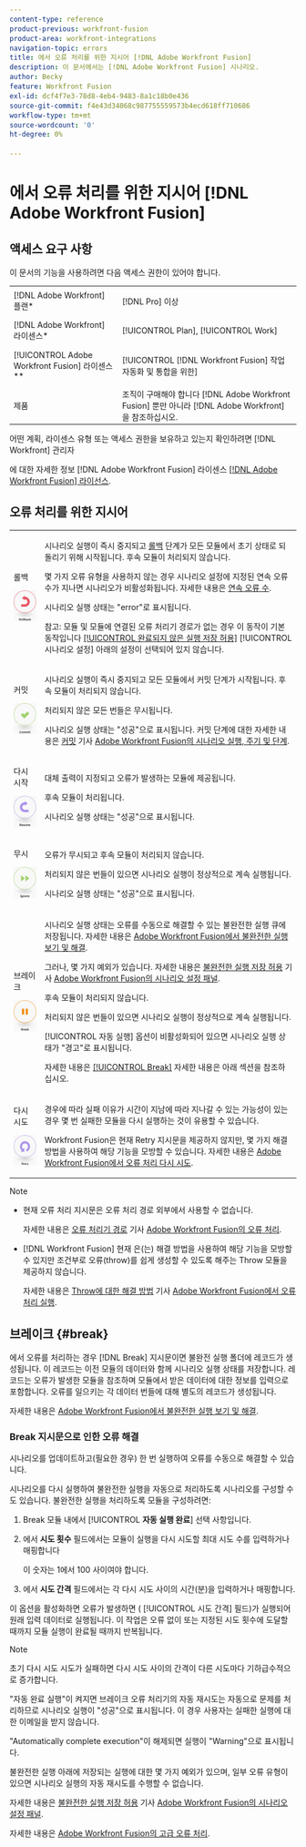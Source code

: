 ```yaml
---
content-type: reference
product-previous: workfront-fusion
product-area: workfront-integrations
navigation-topic: errors
title: 에서 오류 처리를 위한 지시어 [!DNL Adobe Workfront Fusion]
description: 이 문서에서는 [!DNL Adobe Workfront Fusion] 시나리오.
author: Becky
feature: Workfront Fusion
exl-id: dcf4f7e3-78d8-4eb4-9483-8a1c18b0e436
source-git-commit: f4e43d34068c987755559573b4ecd618ff710686
workflow-type: tm+mt
source-wordcount: '0'
ht-degree: 0%

---
```


# 에서 오류 처리를 위한 지시어 [!DNL Adobe Workfront Fusion]

## 액세스 요구 사항

이 문서의 기능을 사용하려면 다음 액세스 권한이 있어야 합니다.

<table style="table-layout:auto"> 
 <col> 
 <col> 
 <tbody> 
  <tr> 
   <td role="rowheader">[!DNL Adobe Workfront] 플랜*</td> 
   <td> <p>[!DNL Pro] 이상</p> </td> 
  </tr> 
  <tr data-mc-conditions=""> 
   <td role="rowheader">[!DNL Adobe Workfront] 라이센스*</td> 
   <td> <p>[!UICONTROL Plan], [!UICONTROL Work]</p> </td> 
  </tr> 
  <tr> 
   <td role="rowheader">[!UICONTROL Adobe Workfront Fusion] 라이센스**</td> 
   <td> <p>[!UICONTROL [!DNL Workfront Fusion] 작업 자동화 및 통합을 위한] </p>  </td> 
  </tr> 
  <tr> 
   <td role="rowheader">제품</td> 
   <td>조직이 구매해야 합니다 [!DNL Adobe Workfront Fusion] 뿐만 아니라 [!DNL Adobe Workfront] 을 참조하십시오.</td> 
  </tr> 
 </tbody> 
</table>

어떤 계획, 라이센스 유형 또는 액세스 권한을 보유하고 있는지 확인하려면 [!DNL Workfront] 관리자

에 대한 자세한 정보 [!DNL Adobe Workfront Fusion] 라이센스 [[!DNL Adobe Workfront Fusion] 라이선스](../../workfront-fusion/get-started/license-automation-vs-integration.md).

## 오류 처리를 위한 지시어

<table style="table-layout:auto">
 <col> 
 <col> 
 <tbody> 
  <tr> 
   <td role="rowheader"> <p>롤백</p> <p> <img src="assets/rollback.png"> </p> </td> 
   <td> <p>시나리오 실행이 즉시 중지되고 <a href="../../workfront-fusion/scenarios/scenario-execution-cycles-phases.md#rollback" class="MCXref xref">롤백</a> 단계가 모든 모듈에서 초기 상태로 되돌리기 위해 시작됩니다. 후속 모듈이 처리되지 않습니다.</p> <p>몇 가지 오류 유형을 사용하지 않는 경우 시나리오 설정에 지정된 연속 오류 수가 지나면 시나리오가 비활성화됩니다. 자세한 내용은 <a href="../../workfront-fusion/scenarios/scenario-settings-panel.md#number" class="MCXref xref">연속 오류 수</a>.</p> <p>시나리오 실행 상태는 "error"로 표시됩니다.</p> <p>참고: 모듈 및 모듈에 연결된 오류 처리기 경로가 없는 경우 이 동작이 기본 동작입니다 <a href="../../workfront-fusion/scenarios/scenario-settings-panel.md#allow" class="MCXref xref">[!UICONTROL 완료되지 않은 실행 저장 허용]</a> [!UICONTROL 시나리오 설정] 아래의 설정이 선택되어 있지 않습니다.</p> </td> 
  </tr> 
  <tr> 
   <td role="rowheader"> <p>커밋</p> <p> <img src="assets/commit.png"> </p> </td> 
   <td> <p>시나리오 실행이 즉시 중지되고 모든 모듈에서 커밋 단계가 시작됩니다. 후속 모듈이 처리되지 않습니다.</p> <p>처리되지 않은 모든 번들은 무시됩니다.</p> <p>시나리오 실행 상태는 "성공"으로 표시됩니다. 커밋 단계에 대한 자세한 내용은 <a href="../../workfront-fusion/scenarios/scenario-execution-cycles-phases.md#commit" class="MCXref xref">커밋</a> 기사 <a href="../../workfront-fusion/scenarios/scenario-execution-cycles-phases.md" class="MCXref xref">Adobe Workfront Fusion의 시나리오 실행, 주기 및 단계</a>.</p> </td> 
  </tr> 
  <tr> 
   <td role="rowheader"> <p>다시 시작</p> <p> <img src="assets/resume.png"> </p> </td> 
   <td> <p>대체 출력이 지정되고 오류가 발생하는 모듈에 제공됩니다.</p> <p>후속 모듈이 처리됩니다.</p> <p>시나리오 실행 상태는 "성공"으로 표시됩니다.</p> </td> 
  </tr> 
  <tr> 
   <td role="rowheader"> <p>무시</p> <p> <img src="assets/ignore.png"> </p> </td> 
   <td> <p>오류가 무시되고 후속 모듈이 처리되지 않습니다.</p> <p>처리되지 않은 번들이 있으면 시나리오 실행이 정상적으로 계속 실행됩니다.</p> <p>시나리오 실행 상태는 "성공"으로 표시됩니다.</p> </td> 
  </tr> 
  <tr> 
   <td role="rowheader"> <p>브레이크</p> <p> <img src="assets/break.png"> </p> </td> 
   <td> <p>시나리오 실행 상태는 오류를 수동으로 해결할 수 있는 불완전한 실행 큐에 저장됩니다. 자세한 내용은 <a href="../../workfront-fusion/scenarios/view-and-resolve-incomplete-executions.md" class="MCXref xref">Adobe Workfront Fusion에서 불완전한 실행 보기 및 해결</a>. </p> <p>그러나, 몇 가지 예외가 있습니다. 자세한 내용은 <a href="../../workfront-fusion/scenarios/scenario-settings-panel.md#allow" class="MCXref xref">불완전한 실행 저장 허용</a> 기사 <a href="../../workfront-fusion/scenarios/scenario-settings-panel.md" class="MCXref xref">Adobe Workfront Fusion의 시나리오 설정 패널</a>.</p> <p>후속 모듈이 처리되지 않습니다.</p> <p>처리되지 않은 번들이 있으면 시나리오 실행이 정상적으로 계속 실행됩니다.</p> <p>[!UICONTROL 자동 실행] 옵션이 비활성화되어 있으면 시나리오 실행 상태가 "경고"로 표시됩니다.</p> <p>자세한 내용은 <a href="#break" class="MCXref xref">[!UICONTROL Break]</a> 자세한 내용은 아래 섹션을 참조하십시오.</p> </td> 
  </tr> 
  <tr> 
   <td role="rowheader"> <p>다시 시도</p> <p> <img src="assets/retry.png"> </p> </td> 
   <td> <p>경우에 따라 실패 이유가 시간이 지남에 따라 지나갈 수 있는 가능성이 있는 경우 몇 번 실패한 모듈을 다시 실행하는 것이 유용할 수 있습니다.</p> <p>Workfront Fusion은 현재 Retry 지시문을 제공하지 않지만, 몇 가지 해결 방법을 사용하여 해당 기능을 모방할 수 있습니다. 자세한 내용은 <a href="../../workfront-fusion/errors/retry.md" class="MCXref xref">Adobe Workfront Fusion에서 오류 처리 다시 시도</a>.</p> </td> 
  </tr> 
 </tbody> 
</table>

>[!NOTE]
>
>* 현재 오류 처리 지시문은 오류 처리 경로 외부에서 사용할 수 없습니다.
   >
   >   자세한 내용은 [오류 처리기 경로](../../workfront-fusion/errors/error-handling.md#error) 기사 [Adobe Workfront Fusion의 오류 처리](../../workfront-fusion/errors/error-handling.md).
>* [!DNL Workfront Fusion] 현재 은(는) 해결 방법을 사용하여 해당 기능을 모방할 수 있지만 조건부로 오류(throw)를 쉽게 생성할 수 있도록 해주는 Throw 모듈을 제공하지 않습니다.
   >
   >   자세한 내용은 [Throw에 대한 해결 방법](../../workfront-fusion/errors/throw.md#workaround-for-throw) 기사 [Adobe Workfront Fusion에서 오류 처리 실행](../../workfront-fusion/errors/throw.md).


## 브레이크 {#break}

에서 오류를 처리하는 경우 [!DNL Break] 지시문이면 불완전 실행 폴더에 레코드가 생성됩니다. 이 레코드는 이전 모듈의 데이터와 함께 시나리오 실행 상태를 저장합니다. 레코드는 오류가 발생한 모듈을 참조하며 모듈에서 받은 데이터에 대한 정보를 입력으로 포함합니다. 오류를 일으키는 각 데이터 번들에 대해 별도의 레코드가 생성됩니다.

자세한 내용은 [Adobe Workfront Fusion에서 불완전한 실행 보기 및 해결](../../workfront-fusion/scenarios/view-and-resolve-incomplete-executions.md).

### Break 지시문으로 인한 오류 해결

시나리오를 업데이트하고(필요한 경우) 한 번 실행하여 오류를 수동으로 해결할 수 있습니다.

시나리오를 다시 실행하여 불완전한 실행을 자동으로 처리하도록 시나리오를 구성할 수도 있습니다. 불완전한 실행을 처리하도록 모듈을 구성하려면:

1. Break 모듈 내에서 [!UICONTROL **자동 실행 완료**] 선택 사항입니다.
1. 에서 **시도 횟수** 필드에서는 모듈이 실행을 다시 시도할 최대 시도 수를 입력하거나 매핑합니다

   이 숫자는 1에서 100 사이여야 합니다.
1. 에서 **시도 간격** 필드에서는 각 다시 시도 사이의 시간(분)을 입력하거나 매핑합니다.

이 옵션을 활성화하면 오류가 발생하면 ( [!UICONTROL 시도 간격] 필드)가 실행되어 원래 입력 데이터로 실행됩니다. 이 작업은 오류 없이 또는 지정된 시도 횟수에 도달할 때까지 모듈 실행이 완료될 때까지 반복됩니다.

>[!NOTE]
>
>초기 다시 시도 시도가 실패하면 다시 시도 사이의 간격이 다른 시도마다 기하급수적으로 증가합니다.


&quot;자동 완료 실행&quot;이 켜지면 브레이크 오류 처리기의 자동 재시도는 자동으로 문제를 처리하므로 시나리오 실행이 &quot;성공&quot;으로 표시됩니다. 이 경우 사용자는 실패한 실행에 대한 이메일을 받지 않습니다.

&quot;Automatically complete execution&quot;이 해제되면 실행이 &quot;Warning&quot;으로 표시됩니다.

불완전한 실행 아래에 저장되는 실행에 대한 몇 가지 예외가 있으며, 일부 오류 유형이 있으면 시나리오 실행의 자동 재시도를 수행할 수 없습니다.

자세한 내용은 [불완전한 실행 저장 허용](../../workfront-fusion/scenarios/scenario-settings-panel.md#allow) 기사 [Adobe Workfront Fusion의 시나리오 설정 패널](../../workfront-fusion/scenarios/scenario-settings-panel.md).

자세한 내용은 [Adobe Workfront Fusion의 고급 오류 처리](../../workfront-fusion/errors/advanced-error-handling.md).
